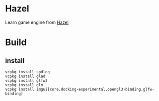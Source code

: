 # Hazel
Learn game engine from [Hazel](https://github.com/TheCherno/Hazel)

# Build

## install
```
vcpkg install spdlog
vcpkg install glad
vcpkg install glfw3
vcpkg install glm
vcpkg install imgui[core,docking-experimental,opengl3-binding,glfw-binding]
```